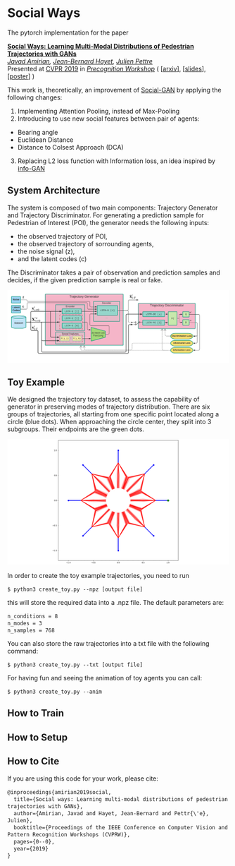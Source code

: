# Social Ways

The pytorch implementation for the paper

**<a href="http://openaccess.thecvf.com/content_CVPRW_2019/papers/Precognition/Amirian_Social_Ways_Learning_Multi-Modal_Distributions_of_Pedestrian_Trajectories_With_GANs_CVPRW_2019_paper.pdf">Social Ways: Learning Multi-Modal Distributions of Pedestrian Trajectories with GANs</a>**  
*<a href="http://people.rennes.inria.fr/Javad.Amirian/">Javad Amirian</a>,
<a href="http://aplicaciones.cimat.mx/Personal/jbhayet">Jean-Bernard Hayet</a>,
<a href="http://people.rennes.inria.fr/Julien.Pettre/">Julien Pettre</a>*  
Presented at [CVPR 2019](http://cvpr2019.thecvf.com) in [*Precognition Workshop*](https://sites.google.com/view/ieeecvf-cvpr2019-precognition) (
[[arxiv](https://arxiv.org/abs/1904.09507)],
[[slides](https://drive.google.com/file/d/1-2UU9l8jjrX65Taqe00NEXp_oYv3JMO5/view?usp=sharing)],
[[poster](https://drive.google.com/file/d/1RNfZEKypbYabAdKpjKej5qlAG5RBR0zn/view?usp=sharing)]
)

This work is, theoretically, an improvement of [Social-GAN](https://arxiv.org/abs/1803.10892) by applying the following changes:
1. Implementing Attention Pooling, instead of Max-Pooling
2. Introducing to use new social features between pair of agents:
- Bearing angle
- Euclidean Distance
- Distance to Colsest Approach (DCA)
3. Replacing L2 loss function with Information loss, an idea inspired by [info-GAN](https://arxiv.org/abs/1606.03657)


## System Architecture
The system is composed of two main components: Trajectory Generator and Trajectory Discriminator.
For generating a prediction sample for Pedestrian of Interest (POI), the generator needs the following inputs:
- the observed trajectory of POI,
- the observed trajectory of sorrounding agents,
- the noise signal (z), 
- and the latent codes (c)

The Discriminator takes a pair of observation and prediction samples and decides, if the given prediction sample is real or fake.
<p align='center'>
  <img src='figs/block-diagram.png' width='800px'\>
</p>

## Toy Example
We designed the trajectory toy dataset, to assess the capability of generator in preserving modes of trajectory distribution. 
There are six groups of trajectories, all starting from one specific point located along a circle (blue dots). When approaching the circle center, they split into 3 subgroups. Their endpoints are the green dots.
<p align='center'>
  <img src='figs/toy.gif' width='600px'\>
</p>

In order to create the toy example trajectories, you need to run 

```
$ python3 create_toy.py --npz [output file]
```
this will store the required data into a .npz file. The default parameters are:
```
n_conditions = 8
n_modes = 3
n_samples = 768  
```

You can also store the raw trajectories into a txt file with the following command:
```
$ python3 create_toy.py --txt [output file]
```
For having fun and seeing the animation of toy agents you can call:
```
$ python3 create_toy.py --anim
```


## How to Train


## How to Setup



## How to Cite
If you are using this code for your work, please cite:
```
@inproceedings{amirian2019social,
  title={Social ways: Learning multi-modal distributions of pedestrian trajectories with GANs},
  author={Amirian, Javad and Hayet, Jean-Bernard and Pettr{\'e}, Julien},
  booktitle={Proceedings of the IEEE Conference on Computer Vision and Pattern Recognition Workshops (CVPRW)},
  pages={0--0},
  year={2019}
}
```
